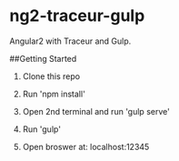 # ng2-traceur-gulp
Angular2 with Traceur and Gulp.

##Getting Started

1. Clone this repo

2. Run 'npm install'

3. Open 2nd terminal and run 'gulp serve'

4. Run 'gulp'

5. Open broswer at: localhost:12345
